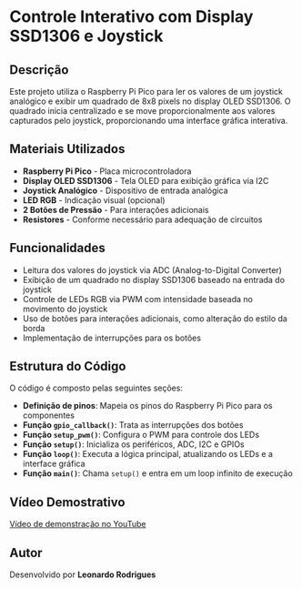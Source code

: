 # Controle Interativo com Display SSD1306 e Joystick

## Descrição
Este projeto utiliza o Raspberry Pi Pico para ler os valores de um joystick analógico e exibir um quadrado de 8x8 pixels no display OLED SSD1306. O quadrado inicia centralizado e se move proporcionalmente aos valores capturados pelo joystick, proporcionando uma interface gráfica interativa.

## Materiais Utilizados
- **Raspberry Pi Pico** - Placa microcontroladora
- **Display OLED SSD1306** - Tela OLED para exibição gráfica via I2C
- **Joystick Analógico** - Dispositivo de entrada analógica
- **LED RGB** - Indicação visual (opcional)
- **2 Botões de Pressão** - Para interações adicionais
- **Resistores** - Conforme necessário para adequação de circuitos

## Funcionalidades
- Leitura dos valores do joystick via ADC (Analog-to-Digital Converter)
- Exibição de um quadrado no display SSD1306 baseado na entrada do joystick
- Controle de LEDs RGB via PWM com intensidade baseada no movimento do joystick
- Uso de botões para interações adicionais, como alteração do estilo da borda
- Implementação de interrupções para os botões

## Estrutura do Código
O código é composto pelas seguintes seções:
- **Definição de pinos**: Mapeia os pinos do Raspberry Pi Pico para os componentes
- **Função `gpio_callback()`**: Trata as interrupções dos botões
- **Função `setup_pwm()`**: Configura o PWM para controle dos LEDs
- **Função `setup()`**: Inicializa os periféricos, ADC, I2C e GPIOs
- **Função `loop()`**: Executa a lógica principal, atualizando os LEDs e a interface gráfica
- **Função `main()`**: Chama `setup()` e entra em um loop infinito de execução

## Vídeo Demostrativo

[Vídeo de demonstração no YouTube](https://www.youtube.com/watch?v=p_FdOkpqZj4)

## Autor
Desenvolvido por **Leonardo Rodrigues**

